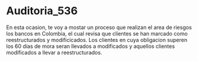 # Auditoria_536
En esta ocasion, te voy a mostar un proceso que realizan el area de riesgos los bancos en Colombia, el cual revisa que clientes se han marcado como reestructurados y modificicados. Los clientes en cuya obligacion superen los 60 dias de mora seran llevados a modificados y aquellos clientes modificados a llevar a reestructurados.
